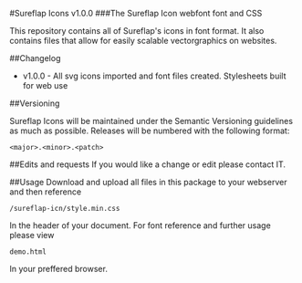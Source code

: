 #Sureflap Icons v1.0.0
###The Sureflap Icon webfont font and CSS

This repository contains all of Sureflap's icons in font format.
It also contains files that allow for easily scalable vectorgraphics on websites.

##Changelog
- v1.0.0 - All svg icons imported and font files created. Stylesheets built for web use

##Versioning

Sureflap Icons will be maintained under the Semantic Versioning guidelines as much as possible. Releases will be numbered
with the following format:

`<major>.<minor>.<patch>`

##Edits and requests
If you would like a change or edit please contact IT.

##Usage
Download and upload all files in this package to your webserver and then reference

    /sureflap-icn/style.min.css

In the header of your document.
For font reference and further usage please view

    demo.html

In your preffered browser.
